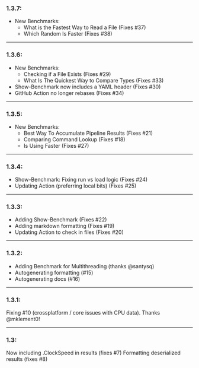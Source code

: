 ### 1.3.7:

* New Benchmarks:
  * What is the Fastest Way to Read a File (Fixes #37)
  * Which Random Is Faster (Fixes #38)

---

### 1.3.6:
* New Benchmarks:
    * Checking if a File Exists (Fixes #29)
    * What Is The Quickest Way to Compare Types (Fixes #33)
* Show-Benchmark now includes a YAML header (Fixes #30)
* GitHub Action no longer rebases (Fixes #34)

---

### 1.3.5:
* New Benchmarks:
  * Best Way To Accumulate Pipeline Results (Fixes #21)
  * Comparing Command Lookup (Fixes #18)
  * Is Using Faster (Fixes #27)  

---

### 1.3.4:
* Show-Benchmark: Fixing run vs load logic (Fixes #24)
* Updating Action (preferring local bits) (Fixes #25)

---

### 1.3.3:
* Adding Show-Benchmark (Fixes #22)
* Adding markdown formatting (Fixes #19)
* Updating Action to check in files (Fixes #20)

---

### 1.3.2:
* Adding Benchmark for Multithreading (thanks @santysq)
* Autogenerating formatting (#15)
* Autogenerating docs (#16)

---

### 1.3.1:
Fixing #10 (crossplatform / core issues with CPU data).   Thanks @mklement0!

---

### 1.3:
Now including .ClockSpeed in results (fixes #7)
Formatting deserialized results (fixes #8)
